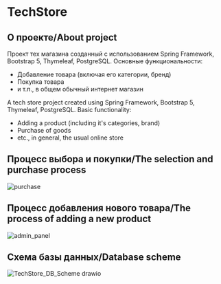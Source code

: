 # TechStore

<!-- ABOUT THE PROJECT -->
## О проекте/About project

Проект тех магазина созданный с использованием Spring Framework, Bootstrap 5, Thymeleaf, PostgreSQL. 
Основные функциональности:
- Добавление товара (включая его категории, бренд)
- Покупка товара
- и т.п., в общем обычный интернет магазин

A tech store project created using Spring Framework, Bootstrap 5, Thymeleaf, PostgreSQL. 
Basic functionality:
- Adding a product (including it's categories, brand)
- Purchase of goods
- etc., in general, the usual online store


## Процесс выбора и покупки/The selection and purchase process

![purchase](https://user-images.githubusercontent.com/114854020/215333030-24a6f3d7-f327-40eb-936f-f39bcaa2e7d5.gif)

## Процесс добавления нового товара/The process of adding a new product

![admin_panel](https://user-images.githubusercontent.com/114854020/215333064-aa2ffb36-cf26-4b1d-8db5-144f6331fb06.gif)

## Схема базы данных/Database scheme

![TechStore_DB_Scheme drawio](https://user-images.githubusercontent.com/114854020/215333476-e7042ff0-79ab-4d4f-b579-4f6532311c3c.png)
